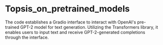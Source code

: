 # Topsis_on_pretrained_models
The code establishes a Gradio interface to interact with OpenAI's pre-trained GPT-2 model for text generation. Utilizing the Transformers library, it enables users to input text and receive GPT-2-generated completions through the interface.
